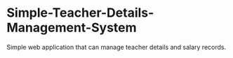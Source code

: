 # Simple-Teacher-Details-Management-System
Simple web application that can manage teacher details and salary records.
